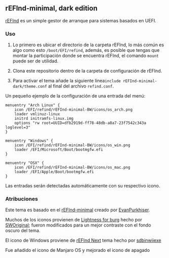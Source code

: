 ## rEFInd-minimal, dark edition

[rEFInd](http://www.rodsbooks.com/refind/) es un simple gestor de arranque para sistemas basados en UEFI.

### Uso

 1. Lo primero es ubicar el directorio de la carpeta rEFInd, lo más común es algo como esto `/boot/EFI/refind`, además, es 
    posible que tengas que montar la participación donde se encuentra rEFInd, el comando `mount` puede ser de utilidad.

 2. Clona este repositorio dentro de la carpeta de configuración de rEFInd.

 3. Para activar el tema añade la siguiente linea`include rEFInd-minimal-dark/theme.conf` al final del archivo `refind.conf`.

Un pequeño ejemplo de la configuración de una entrada del menú:

```nginx
menuentry "Arch Linux" {
	icon /EFI/refind/rEFInd-minimal-BW/icons/os_arch.png
	loader vmlinuz-linux
	initrd initramfs-linux.img
	options "rw root=UUID=dfb2919d-ff78-48db-a8a7-23f7542c343a loglevel=3"
}

menuentry "Windows" {
	icon /EFI/refind/rEFInd-minimal-BW/icons/os_win.png
	loader /EFI/Microsoft/Boot/bootmgfw.efi
}

menuentry "OSX" {
	icon /EFI/refind/rEFInd-minimal-BW/icons/os_mac.png
	loader /EFI/Apple/Boot/bootmgfw.efi
}
```

Las entradas serán detectadas automáticamente con su respectivo icono.

### Atribuciones

Este tema es basado en el [rEFInd-minimal][rEFInd-minimal] creado por [EvanPurkhiser][EvanPurkhiser].

Muchos de los iconos provienen de [Lightness for burg][icons] hecho por [SWOriginal][icon-author]; fueron modificados para un mejor contraste con el fondo oscuro del tema.

El icono de Windows proviene de [rEFInd Next][rEFInd-Next] tema hecho por [sdbinwiiexe][sdbinwiiexe]

Fue añadido el icono de Manjaro OS y mejorado el icono de apagado

[EvanPurkhiser]: https://github.com/EvanPurkhiser
[rEFInd-minimal]: https://github.com/EvanPurkhiser/rEFInd-minimal
[icons]: http://sworiginal.deviantart.com/art/Lightness-for-burg-181461810
[icon-author]: http://sworiginal.deviantart.com
[rEFInd-Next]: http://sdbinwiiexe.deviantart.com/art/rEFInd-Next-Theme-407754566
[sdbinwiiexe]: http://sdbinwiiexe.deviantart.com
